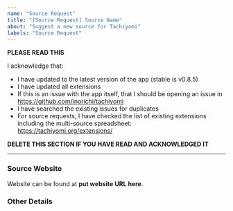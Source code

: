 ```yaml
---
name: "Source Request"
title: "[Source Request] Source Name"
about: "Suggest a new source for Tachiyomi"
labels: "Source Request"
---
```


**PLEASE READ THIS**

I acknowledge that:

- I have updated to the latest version of the app (stable is v0.8.5)
- I have updated all extensions
- If this is an issue with the app itself, that I should be opening an issue in https://github.com/inorichi/tachiyomi
- I have searched the existing issues for duplicates
- For source requests, I have checked the list of existing extensions including the multi-source spreadsheet: https://tachiyomi.org/extensions/

**DELETE THIS SECTION IF YOU HAVE READ AND ACKNOWLEDGED IT**

---

### Source Website
Website can be found at **put website URL here**.

### Other Details
